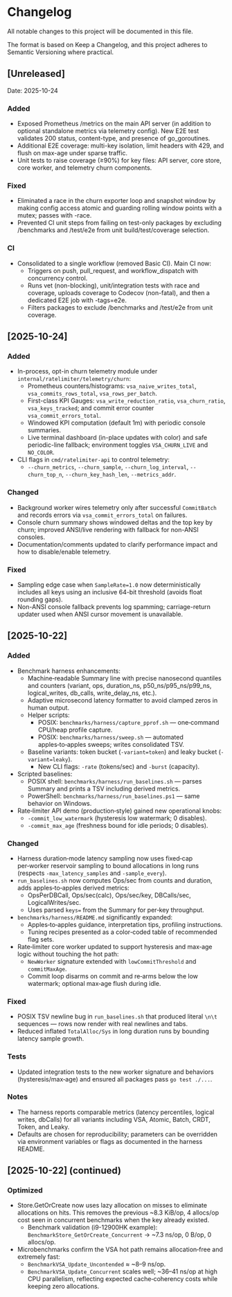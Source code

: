 # Changelog

All notable changes to this project will be documented in this file.

The format is based on Keep a Changelog, and this project adheres to Semantic Versioning where practical.

## [Unreleased]
Date: 2025-10-24
### Added
- Exposed Prometheus /metrics on the main API server (in addition to optional standalone metrics via telemetry config). New E2E test validates 200 status, content-type, and presence of go_goroutines.
- Additional E2E coverage: multi-key isolation, limit headers with 429, and flush on max-age under sparse traffic.
- Unit tests to raise coverage (≥90%) for key files: API server, core store, core worker, and telemetry churn components.

### Fixed
- Eliminated a race in the churn exporter loop and snapshot window by making config access atomic and guarding rolling window points with a mutex; passes with -race.
- Prevented CI unit steps from failing on test-only packages by excluding /benchmarks and /test/e2e from unit build/test/coverage selection.

### CI
- Consolidated to a single workflow (removed Basic CI). Main CI now:
  - Triggers on push, pull_request, and workflow_dispatch with concurrency control.
  - Runs vet (non-blocking), unit/integration tests with race and coverage, uploads coverage to Codecov (non-fatal), and then a dedicated E2E job with -tags=e2e.
  - Filters packages to exclude /benchmarks and /test/e2e from unit coverage.

## [2025-10-24]
### Added
- In-process, opt-in churn telemetry module under `internal/ratelimiter/telemetry/churn`:
  - Prometheus counters/histograms: `vsa_naive_writes_total`, `vsa_commits_rows_total`, `vsa_rows_per_batch`.
  - First-class KPI Gauges: `vsa_write_reduction_ratio`, `vsa_churn_ratio`, `vsa_keys_tracked`; and commit error counter `vsa_commit_errors_total`.
  - Windowed KPI computation (default 1m) with periodic console summaries.
  - Live terminal dashboard (in-place updates with color) and safe periodic-line fallback; environment toggles `VSA_CHURN_LIVE` and `NO_COLOR`.
- CLI flags in `cmd/ratelimiter-api` to control telemetry:
  - `--churn_metrics`, `--churn_sample`, `--churn_log_interval`, `--churn_top_n`, `--churn_key_hash_len`, `--metrics_addr`.

### Changed
- Background worker wires telemetry only after successful `CommitBatch` and records errors via `vsa_commit_errors_total` on failures.
- Console churn summary shows windowed deltas and the top key by churn; improved ANSI/live rendering with fallback for non-ANSI consoles.
- Documentation/comments updated to clarify performance impact and how to disable/enable telemetry.

### Fixed
- Sampling edge case when `SampleRate=1.0` now deterministically includes all keys using an inclusive 64-bit threshold (avoids float rounding gaps).
- Non-ANSI console fallback prevents log spamming; carriage-return updater used when ANSI cursor movement is unavailable.

## [2025-10-22]
### Added
- Benchmark harness enhancements:
  - Machine‑readable Summary line with precise nanosecond quantiles and counters (variant, ops, duration_ns, p50_ns/p95_ns/p99_ns, logical_writes, db_calls, write_delay_ns, etc.).
  - Adaptive microsecond latency formatter to avoid clamped zeros in human output.
  - Helper scripts:
    - POSIX: `benchmarks/harness/capture_pprof.sh` — one‑command CPU/heap profile capture.
    - POSIX: `benchmarks/harness/sweep.sh` — automated apples‑to‑apples sweeps; writes consolidated TSV.
  - Baseline variants: token bucket (`-variant=token`) and leaky bucket (`-variant=leaky`).
    - New CLI flags: `-rate` (tokens/sec) and `-burst` (capacity).
- Scripted baselines:
  - POSIX shell: `benchmarks/harness/run_baselines.sh` — parses Summary and prints a TSV including derived metrics.
  - PowerShell: `benchmarks/harness/run_baselines.ps1` — same behavior on Windows.
- Rate‑limiter API demo (production‑style) gained new operational knobs:
  - `-commit_low_watermark` (hysteresis low watermark; 0 disables).
  - `-commit_max_age` (freshness bound for idle periods; 0 disables).

### Changed
- Harness duration‑mode latency sampling now uses fixed‑cap per‑worker reservoir sampling to bound allocations in long runs (respects `-max_latency_samples` and `-sample_every`).
- `run_baselines.sh` now computes Ops/sec from counts and duration, adds apples‑to‑apples derived metrics:
  - OpsPerDBCall, Ops/sec(calc), Ops/sec/key, DBCalls/sec, LogicalWrites/sec.
  - Uses parsed `keys=` from the Summary for per‑key throughput.
- `benchmarks/harness/README.md` significantly expanded:
  - Apples‑to‑apples guidance, interpretation tips, profiling instructions.
  - Tuning recipes presented as a color‑coded table of recommended flag sets.
- Rate‑limiter core worker updated to support hysteresis and max‑age logic without touching the hot path:
  - `NewWorker` signature extended with `lowCommitThreshold` and `commitMaxAge`.
  - Commit loop disarms on commit and re‑arms below the low watermark; optional max‑age flush during idle.

### Fixed
- POSIX TSV newline bug in `run_baselines.sh` that produced literal `\n\t` sequences — rows now render with real newlines and tabs.
- Reduced inflated `TotalAlloc/Sys` in long duration runs by bounding latency sample growth.

### Tests
- Updated integration tests to the new worker signature and behaviors (hysteresis/max‑age) and ensured all packages pass `go test ./...`.

### Notes
- The harness reports comparable metrics (latency percentiles, logical writes, dbCalls) for all variants including VSA, Atomic, Batch, CRDT, Token, and Leaky.
- Defaults are chosen for reproducibility; parameters can be overridden via environment variables or flags as documented in the harness README.


## [2025-10-22] (continued)
### Optimized
- Store.GetOrCreate now uses lazy allocation on misses to eliminate allocations on hits. This removes the previous ~8.3 KiB/op, 4 allocs/op cost seen in concurrent benchmarks when the key already existed.
  - Benchmark validation (i9-12900HK example): `BenchmarkStore_GetOrCreate_Concurrent` → ~7.3 ns/op, 0 B/op, 0 allocs/op.
- Microbenchmarks confirm the VSA hot path remains allocation‑free and extremely fast:
  - `BenchmarkVSA_Update_Uncontended` ≈ ~8–9 ns/op.
  - `BenchmarkVSA_Update_Concurrent` scales well; ~36–41 ns/op at high CPU parallelism, reflecting expected cache‑coherency costs while keeping zero allocations.

